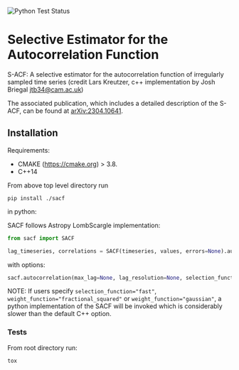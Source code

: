 ![Python Test Status](https://github.com/joshbriegal/sacf/workflows/Python%20tests/badge.svg)

# Selective Estimator for the Autocorrelation Function

S-ACF: A selective estimator for the autocorrelation function of irregularly sampled time series
(credit Lars Kreutzer, c++ implementation by Josh Briegal jtb34@cam.ac.uk)

The associated publication, which includes a detailed description of the S-ACF, can be found at [arXiv:2304.10641](https://arxiv.org/abs/2304.10641).

## Installation

Requirements:

* CMAKE (https://cmake.org) > 3.8.
* C++14

From above top level directory run

```
pip install ./sacf
```

in python:


SACF follows Astropy LombScargle implementation:

```python
from sacf import SACF

lag_timeseries, correlations = SACF(timeseries, values, errors=None).autocorrelation()
```

with options:

```python
sacf.autocorrelation(max_lag=None, lag_resolution=None, selection_function='natural', weight_function='fast', alpha=None)
```

NOTE: If users specify `selection_function="fast"`, `weight_function="fractional_squared"` or `weight_function="gaussian"`, a python implementation of the SACF will be invoked which is considerably slower than the default C++ option.

### Tests

From root directory run:

```python
tox
```
